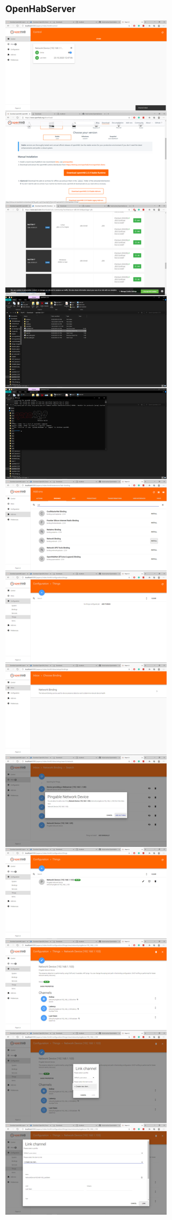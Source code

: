 # OpenHabServer
![](/Readme/Files/Screenshot(1).png)
![](/Readme/Files/Screenshot(2).png)
![](/Readme/Files/Screenshot(3).png)
![](/Readme/Files/Screenshot(4).png)
![](/Readme/Files/Screenshot(5).png)
![](/Readme/Files/Screenshot(6).png)
![](/Readme/Files/Screenshot(7).png)
![](/Readme/Files/Screenshot(8).png)
![](/Readme/Files/Screenshot(9).png)
![](/Readme/Files/Screenshot(10).png)
![](/Readme/Files/Screenshot(11).png)
![](/Readme/Files/Screenshot(12).png)
![](/Readme/Files/Screenshot(13).png)